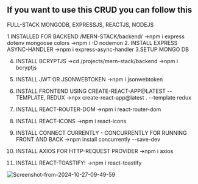 If you want to use this CRUD you can follow this 
----------------------------------------------------------------------------------------------------------------------------------------------------------------------------------------
FULL-STACK MONGODB, EXPRESSJS, REACTJS, NODEJS

1.INSTALLED FOR BACKEND
/MERN-STACK/backend/
->npm i express dotenv mongoose colors
->npm i -D nodemon 
2. INSTALL EXPRESS ASYNC-HANDLER 
->npm i express-async-handler
3.SETUP MONGO DB

4. INSTALL BCRYPTJS 
->cd /projects/mern-stack/backend
->npm i bcryptjs

5. INSTALL JWT OR JSONWEBTOKEN
->npm i jsonwebtoken

6. INSTALL FRONTEND USING CREATE-REACT-APP@LATEST --TEMPLATE, REDUX
    ->npx create-react-app@latest . --template redux

7. INSTALL REACT-ROUTER-DOM
    ->npm i react-router-dom


8. INSTALL REACT-ICONS 
    ->npm i react-icons

9. INSTALL CONNECT CURRENTLY - CONCURRENTLY FOR RUNNING FRONT AND BACK 
->npm install concurrently --save-dev


10. INSTALL AXIOS FOR HTTP-REQUEST PROVIDER
->npm i axios

11. INSTALL REACT-TOASTIFY!
->npm i react-toastify

<img src="https://i.ibb.co/Bt2rRDr/Screenshot-from-2024-10-27-09-49-59.png" alt="Screenshot-from-2024-10-27-09-49-59" border="0">


